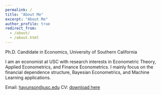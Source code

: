 ```yaml
---
permalink: /
title: "About Me"
excerpt: "About Me"
author_profile: true
redirect_from: 
  - /about/
  - /about.html
---
```


Ph.D. Candidate in Economics, University of Southern California

I am an economist at USC with research interests in Econometric Theory, Applied Econometrics, and Finance Econometrics. I mainly focus on the financial dependence structure, Bayesian Econometrics, and Machine Learning applications.

Email: [hayunson@usc.edu](mailto:hayunson@usc.edu)
CV: [download here](files/cv_hayunSong.pdf)


